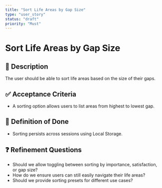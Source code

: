 ```yaml
---
title: "Sort Life Areas by Gap Size"
type: "user_story"
status: "draft"
priority: "Must"
---
```


# Sort Life Areas by Gap Size

## 📌 Description
The user should be able to sort life areas based on the size of their gaps.

## ✅ Acceptance Criteria
- A sorting option allows users to list areas from highest to lowest gap.

## 🎯 Definition of Done
- Sorting persists across sessions using Local Storage.

## ❓ Refinement Questions
- Should we allow toggling between sorting by importance, satisfaction, or gap size?
- How do we ensure users can still easily navigate their life areas?
- Should we provide sorting presets for different use cases?

